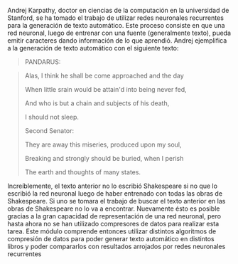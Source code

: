 Andrej Karpathy, doctor en ciencias de la computación en la universidad de Stanford, se ha tomado el trabajo de utilizar redes neuronales recurrentes para la generación de texto automático. Este proceso consiste en que una red neuronal, luego de entrenar con una fuente (generalmente texto), pueda emitir caracteres dando información de lo que aprendió.
Andrej ejemplifica a la generación de texto automático con el siguiente texto:


>PANDARUS:

>Alas, I think he shall be come approached and the day
>
>When little srain would be attain'd into being never fed,
>
>And who is but a chain and subjects of his death,
>
>I should not sleep.
>
>
>Second Senator:
>
>They are away this miseries, produced upon my soul,
>
>Breaking and strongly should be buried, when I perish
>
>The earth and thoughts of many states.


Increíblemente, el texto anterior no lo escribió Shakespeare si no que lo escribió la red neuronal luego de haber entrenado con todas las obras de Shakespeare. Si uno se tomara el trabajo de buscar el texto anterior en las obras de Shakespeare no lo va a encontrar.
Nuevamente ésto es posible gracias a la gran capacidad de representación de una red neuronal, pero hasta ahora no se han utilizado compresores de datos para realizar esta tarea. Este módulo comprende entonces utilizar distintos algoritmos de compresión de datos para poder generar texto automático en distintos libros y poder compararlos con resultados arrojados por redes neuronales recurrentes
